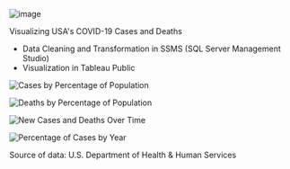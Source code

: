 ![image](https://user-images.githubusercontent.com/126218708/225135497-8f4620cc-4604-4292-8657-df560c0aad4b.png)

Visualizing USA's COVID-19 Cases and Deaths
* Data Cleaning and Transformation in SSMS (SQL Server Management Studio)
* Visualization in Tableau Public

![Cases by Percentage of Population](https://user-images.githubusercontent.com/126218708/222938528-ff54f540-381a-48f6-899d-9dcde826bd72.jpg)

![Deaths by Percentage of Population](https://user-images.githubusercontent.com/126218708/222938535-36e592ae-18c3-4d6c-8490-d516b714060f.jpg)

![New Cases and Deaths Over Time](https://user-images.githubusercontent.com/126218708/222938542-7cb5fd24-998f-4cc1-9c35-0341163d11c5.jpg)

![Percentage of Cases by Year](https://user-images.githubusercontent.com/126218708/222938544-e2d8f5ef-49a9-49f5-a3b4-083785351736.jpg)

Source of data: U.S. Department of Health & Human Services
